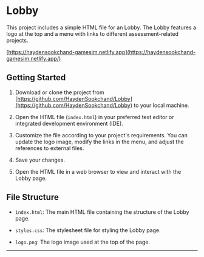 
# Lobby 

This project includes a simple HTML file for an Lobby. The Lobby features a logo at the top and a menu with links to different assessment-related projects.

[https://haydensookchand-gamesim.netlify.app](https://haydensookchand-gamesim.netlify.app/)

## Getting Started

1. Download or clone the project from [https://github.com/HaydenSookchand/Lobby](https://github.com/HaydenSookchand/Lobby) to your local machine.

2. Open the HTML file (`index.html`) in your preferred text editor or integrated development environment (IDE).

3. Customize the file according to your project's requirements. You can update the logo image, modify the links in the menu, and adjust the references to external files.

4. Save your changes.

5. Open the HTML file in a web browser to view and interact with the Lobby page.

## File Structure

- `index.html`: The main HTML file containing the structure of the Lobby page.

- `styles.css`: The stylesheet file for styling the Lobby page.

- `logo.png`: The logo image used at the top of the page.

---
